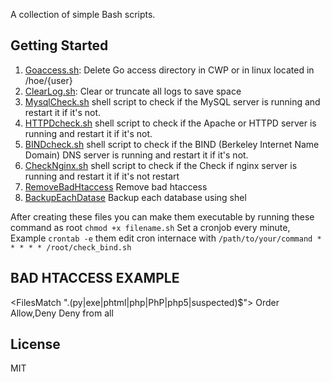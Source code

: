 A collection of simple Bash scripts.

## Getting Started

1. [Goaccess.sh](scripts/goaccess.sh): Delete Go access directory in CWP or in linux located in /hoe/{user}
1. [ClearLog.sh](scripts/clearlog.sh): Clear or truncate all logs to save space
2. [MysqlCheck.sh](scripts/check_mysql.sh) shell script to check if the MySQL server is running and restart it if it's not.
3. [HTTPDcheck.sh](scripts/check_httpd.sh) shell script to check if the Apache or HTTPD server is running and restart it if it's not.
4. [BINDcheck.sh](scripts/check_bind.sh) shell script to check if the BIND (Berkeley Internet Name Domain) DNS server is running and restart it if it's not.
5. [CheckNginx.sh](scripts/check_nginx.sh) shell script to check if the Check if nginx server is running and restart it if it's not restart
6. [RemoveBadHtaccess](scripts/remove_bad_htaccess.sh) Remove bad htaccess
7. [BackupEachDatase](scripts/db_table_backup.sh) Backup each database using shel

After creating these files you can make them executable by running these command as root ``` chmod +x filename.sh ```
Set a cronjob every minute,  Example ``` crontab -e ```  them edit cron internace with ``` /path/to/your/command * * * * * /root/check_bind.sh ```
## BAD HTACCESS EXAMPLE
<FilesMatch ".(py|exe|phtml|php|PhP|php5|suspected)$">
  Order Allow,Deny
  Deny from all
</FilesMatch>
## License

MIT
